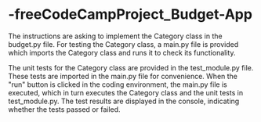 # -freeCodeCampProject_Budget-App

The instructions are asking to implement the Category class in the budget.py file. 
For testing the Category class, a main.py file is provided 
which imports the Category class and runs it to check its functionality.

The unit tests for the Category class are provided in the test_module.py file.
These tests are imported in the main.py file for convenience. When the "run" button is clicked in the coding environment, 
the main.py file is executed, which in turn executes the Category class and the unit tests in test_module.py. 
The test results are displayed in the console, indicating whether the tests passed or failed.
